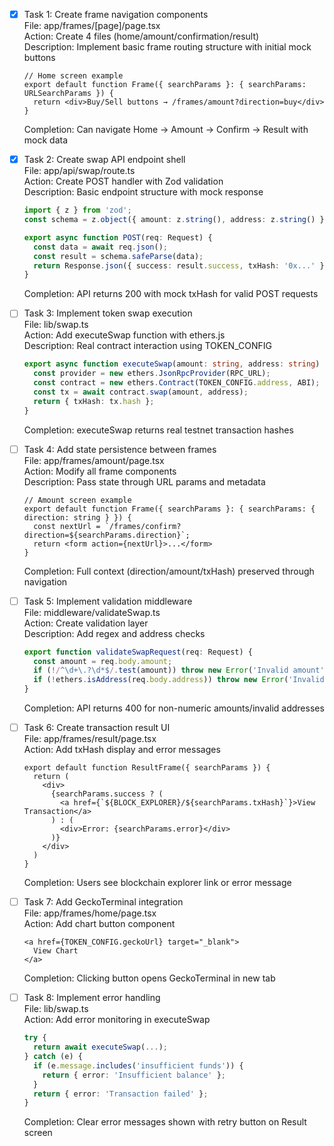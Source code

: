 - [x] Task 1: Create frame navigation components  
  File: app/frames/[page]/page.tsx  
  Action: Create 4 files (home/amount/confirmation/result)  
  Description: Implement basic frame routing structure with initial mock buttons  
  ```tsx
  // Home screen example
  export default function Frame({ searchParams }: { searchParams: URLSearchParams }) {
    return <div>Buy/Sell buttons → /frames/amount?direction=buy</div>
  }
  ```
  Completion: Can navigate Home → Amount → Confirm → Result with mock data

- [x] Task 2: Create swap API endpoint shell  
  File: app/api/swap/route.ts  
  Action: Create POST handler with Zod validation  
  Description: Basic endpoint structure with mock response  
  ```ts
  import { z } from 'zod';
  const schema = z.object({ amount: z.string(), address: z.string() });
  
  export async function POST(req: Request) {
    const data = await req.json();
    const result = schema.safeParse(data);
    return Response.json({ success: result.success, txHash: '0x...' });
  }
  ```
  Completion: API returns 200 with mock txHash for valid POST requests

- [ ] Task 3: Implement token swap execution  
  File: lib/swap.ts  
  Action: Add executeSwap function with ethers.js  
  Description: Real contract interaction using TOKEN_CONFIG  
  ```ts
  export async function executeSwap(amount: string, address: string) {
    const provider = new ethers.JsonRpcProvider(RPC_URL);
    const contract = new ethers.Contract(TOKEN_CONFIG.address, ABI);
    const tx = await contract.swap(amount, address);
    return { txHash: tx.hash };
  }
  ```
  Completion: executeSwap returns real testnet transaction hashes

- [ ] Task 4: Add state persistence between frames  
  File: app/frames/amount/page.tsx  
  Action: Modify all frame components  
  Description: Pass state through URL params and metadata  
  ```tsx
  // Amount screen example
  export default function Frame({ searchParams }: { searchParams: { direction: string } }) {
    const nextUrl = `/frames/confirm?direction=${searchParams.direction}`;
    return <form action={nextUrl}>...</form>
  }
  ```
  Completion: Full context (direction/amount/txHash) preserved through navigation

- [ ] Task 5: Implement validation middleware  
  File: middleware/validateSwap.ts  
  Action: Create validation layer  
  Description: Add regex and address checks  
  ```ts
  export function validateSwapRequest(req: Request) {
    const amount = req.body.amount;
    if (!/^\d+\.?\d*$/.test(amount)) throw new Error('Invalid amount');
    if (!ethers.isAddress(req.body.address)) throw new Error('Invalid address');
  }
  ```
  Completion: API returns 400 for non-numeric amounts/invalid addresses

- [ ] Task 6: Create transaction result UI  
  File: app/frames/result/page.tsx  
  Action: Add txHash display and error messages  
  ```tsx
  export default function ResultFrame({ searchParams }) {
    return (
      <div>
        {searchParams.success ? (
          <a href={`${BLOCK_EXPLORER}/${searchParams.txHash}`}>View Transaction</a>
        ) : (
          <div>Error: {searchParams.error}</div>
        )}
      </div>
    )
  }
  ```
  Completion: Users see blockchain explorer link or error message

- [ ] Task 7: Add GeckoTerminal integration  
  File: app/frames/home/page.tsx  
  Action: Add chart button component  
  ```tsx
  <a href={TOKEN_CONFIG.geckoUrl} target="_blank">
    View Chart
  </a>
  ```
  Completion: Clicking button opens GeckoTerminal in new tab

- [ ] Task 8: Implement error handling  
  File: lib/swap.ts  
  Action: Add error monitoring in executeSwap  
  ```ts
  try {
    return await executeSwap(...);
  } catch (e) {
    if (e.message.includes('insufficient funds')) {
      return { error: 'Insufficient balance' };
    }
    return { error: 'Transaction failed' };
  }
  ```
  Completion: Clear error messages shown with retry button on Result screen
